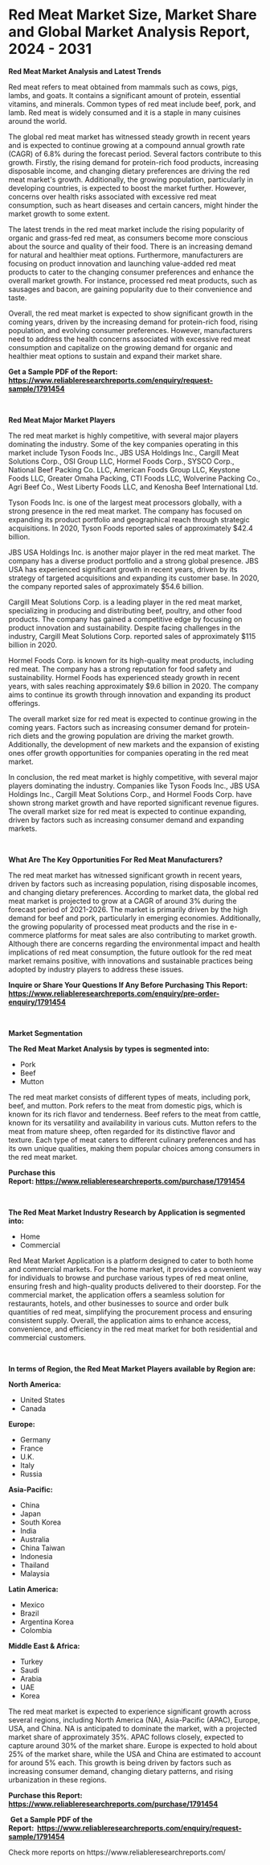 <p><h1>Red Meat Market Size, Market Share and Global Market Analysis Report, 2024 - 2031</h1></p><p><strong>Red Meat Market Analysis and Latest Trends</strong></p>
<p><p>Red meat refers to meat obtained from mammals such as cows, pigs, lambs, and goats. It contains a significant amount of protein, essential vitamins, and minerals. Common types of red meat include beef, pork, and lamb. Red meat is widely consumed and it is a staple in many cuisines around the world.</p><p>The global red meat market has witnessed steady growth in recent years and is expected to continue growing at a compound annual growth rate (CAGR) of 6.8% during the forecast period. Several factors contribute to this growth. Firstly, the rising demand for protein-rich food products, increasing disposable income, and changing dietary preferences are driving the red meat market's growth. Additionally, the growing population, particularly in developing countries, is expected to boost the market further. However, concerns over health risks associated with excessive red meat consumption, such as heart diseases and certain cancers, might hinder the market growth to some extent.</p><p>The latest trends in the red meat market include the rising popularity of organic and grass-fed red meat, as consumers become more conscious about the source and quality of their food. There is an increasing demand for natural and healthier meat options. Furthermore, manufacturers are focusing on product innovation and launching value-added red meat products to cater to the changing consumer preferences and enhance the overall market growth. For instance, processed red meat products, such as sausages and bacon, are gaining popularity due to their convenience and taste.</p><p>Overall, the red meat market is expected to show significant growth in the coming years, driven by the increasing demand for protein-rich food, rising population, and evolving consumer preferences. However, manufacturers need to address the health concerns associated with excessive red meat consumption and capitalize on the growing demand for organic and healthier meat options to sustain and expand their market share.</p></p>
<p><strong>Get a Sample PDF of the Report:&nbsp; <a href="https://www.reliableresearchreports.com/enquiry/request-sample/1791454">https://www.reliableresearchreports.com/enquiry/request-sample/1791454</a></strong></p>
<p>&nbsp;</p>
<p><strong>Red Meat Major Market Players</strong></p>
<p><p>The red meat market is highly competitive, with several major players dominating the industry. Some of the key companies operating in this market include Tyson Foods Inc., JBS USA Holdings Inc., Cargill Meat Solutions Corp., OSI Group LLC, Hormel Foods Corp., SYSCO Corp., National Beef Packing Co. LLC, American Foods Group LLC, Keystone Foods LLC, Greater Omaha Packing, CTI Foods LLC, Wolverine Packing Co., Agri Beef Co., West Liberty Foods LLC, and Kenosha Beef International Ltd.</p><p>Tyson Foods Inc. is one of the largest meat processors globally, with a strong presence in the red meat market. The company has focused on expanding its product portfolio and geographical reach through strategic acquisitions. In 2020, Tyson Foods reported sales of approximately $42.4 billion.</p><p>JBS USA Holdings Inc. is another major player in the red meat market. The company has a diverse product portfolio and a strong global presence. JBS USA has experienced significant growth in recent years, driven by its strategy of targeted acquisitions and expanding its customer base. In 2020, the company reported sales of approximately $54.6 billion.</p><p>Cargill Meat Solutions Corp. is a leading player in the red meat market, specializing in producing and distributing beef, poultry, and other food products. The company has gained a competitive edge by focusing on product innovation and sustainability. Despite facing challenges in the industry, Cargill Meat Solutions Corp. reported sales of approximately $115 billion in 2020.</p><p>Hormel Foods Corp. is known for its high-quality meat products, including red meat. The company has a strong reputation for food safety and sustainability. Hormel Foods has experienced steady growth in recent years, with sales reaching approximately $9.6 billion in 2020. The company aims to continue its growth through innovation and expanding its product offerings.</p><p>The overall market size for red meat is expected to continue growing in the coming years. Factors such as increasing consumer demand for protein-rich diets and the growing population are driving the market growth. Additionally, the development of new markets and the expansion of existing ones offer growth opportunities for companies operating in the red meat market.</p><p>In conclusion, the red meat market is highly competitive, with several major players dominating the industry. Companies like Tyson Foods Inc., JBS USA Holdings Inc., Cargill Meat Solutions Corp., and Hormel Foods Corp. have shown strong market growth and have reported significant revenue figures. The overall market size for red meat is expected to continue expanding, driven by factors such as increasing consumer demand and expanding markets.</p></p>
<p>&nbsp;</p>
<p><strong>What Are The Key Opportunities For Red Meat Manufacturers?</strong></p>
<p><p>The red meat market has witnessed significant growth in recent years, driven by factors such as increasing population, rising disposable incomes, and changing dietary preferences. According to market data, the global red meat market is projected to grow at a CAGR of around 3% during the forecast period of 2021-2026. The market is primarily driven by the high demand for beef and pork, particularly in emerging economies. Additionally, the growing popularity of processed meat products and the rise in e-commerce platforms for meat sales are also contributing to market growth. Although there are concerns regarding the environmental impact and health implications of red meat consumption, the future outlook for the red meat market remains positive, with innovations and sustainable practices being adopted by industry players to address these issues.</p></p>
<p><strong>Inquire or Share Your Questions If Any Before Purchasing This Report: <a href="https://www.reliableresearchreports.com/enquiry/pre-order-enquiry/1791454">https://www.reliableresearchreports.com/enquiry/pre-order-enquiry/1791454</a></strong></p>
<p>&nbsp;</p>
<p><strong>Market Segmentation</strong></p>
<p><strong>The Red Meat Market Analysis by types is segmented into:</strong></p>
<p><ul><li>Pork</li><li>Beef</li><li>Mutton</li></ul></p>
<p><p>The red meat market consists of different types of meats, including pork, beef, and mutton. Pork refers to the meat from domestic pigs, which is known for its rich flavor and tenderness. Beef refers to the meat from cattle, known for its versatility and availability in various cuts. Mutton refers to the meat from mature sheep, often regarded for its distinctive flavor and texture. Each type of meat caters to different culinary preferences and has its own unique qualities, making them popular choices among consumers in the red meat market.</p></p>
<p><strong>Purchase this Report:&nbsp;<a href="https://www.reliableresearchreports.com/purchase/1791454">https://www.reliableresearchreports.com/purchase/1791454</a></strong></p>
<p>&nbsp;</p>
<p><strong>The Red Meat Market Industry Research by Application is segmented into:</strong></p>
<p><ul><li>Home</li><li>Commercial</li></ul></p>
<p><p>Red Meat Market Application is a platform designed to cater to both home and commercial markets. For the home market, it provides a convenient way for individuals to browse and purchase various types of red meat online, ensuring fresh and high-quality products delivered to their doorstep. For the commercial market, the application offers a seamless solution for restaurants, hotels, and other businesses to source and order bulk quantities of red meat, simplifying the procurement process and ensuring consistent supply. Overall, the application aims to enhance access, convenience, and efficiency in the red meat market for both residential and commercial customers.</p></p>
<p>&nbsp;</p>
<p><strong>In terms of Region, the Red Meat Market Players available by Region are:</strong></p>
<p>
    <p> <strong> North America: </strong>
        <ul>
            <li>United States</li>
            <li>Canada</li>
        </ul>
        </p> 
    <p> <strong> Europe: </strong>
        <ul>
            <li>Germany</li>
            <li>France</li>
            <li>U.K.</li>
            <li>Italy</li>
            <li>Russia</li>
        </ul>
        </p> 
    <p> <strong> Asia-Pacific: </strong>
        <ul>
            <li>China</li>
            <li>Japan</li>
            <li>South Korea</li>
            <li>India</li>
            <li>Australia</li>
            <li>China Taiwan</li>
            <li>Indonesia</li>
            <li>Thailand</li>
            <li>Malaysia</li>
        </ul>
        </p> 
    <p> <strong> Latin America: </strong>
        <ul>
            <li>Mexico</li>
            <li>Brazil</li>
            <li>Argentina Korea</li>
            <li>Colombia</li>
        </ul>
        </p> 
    <p> <strong> Middle East & Africa: </strong>
        <ul>
            <li>Turkey</li>
            <li>Saudi</li>
            <li>Arabia</li>
            <li>UAE</li>
            <li>Korea</li>
        </ul>
    </p>
    </p>
<p><p>The red meat market is expected to experience significant growth across several regions, including North America (NA), Asia-Pacific (APAC), Europe, USA, and China. NA is anticipated to dominate the market, with a projected market share of approximately 35%. APAC follows closely, expected to capture around 30% of the market share. Europe is expected to hold about 25% of the market share, while the USA and China are estimated to account for around 5% each. This growth is being driven by factors such as increasing consumer demand, changing dietary patterns, and rising urbanization in these regions.</p></p>
<p><strong>Purchase this Report: <a href="https://www.reliableresearchreports.com/purchase/1791454">https://www.reliableresearchreports.com/purchase/1791454</a></strong></p>
<p>&nbsp;<strong>Get a Sample PDF of the Report:&nbsp;&nbsp;<a href="https://www.reliableresearchreports.com/enquiry/request-sample/1791454">https://www.reliableresearchreports.com/enquiry/request-sample/1791454</a></strong></p>
<p><strong></strong></p>
<p>Check more reports on https://www.reliableresearchreports.com/</p>